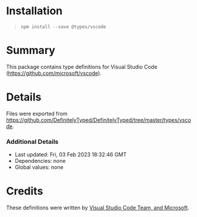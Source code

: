 # Installation
> `npm install --save @types/vscode`

# Summary
This package contains type definitions for Visual Studio Code (https://github.com/microsoft/vscode).

# Details
Files were exported from https://github.com/DefinitelyTyped/DefinitelyTyped/tree/master/types/vscode.

### Additional Details
 * Last updated: Fri, 03 Feb 2023 18:32:46 GMT
 * Dependencies: none
 * Global values: none

# Credits
These definitions were written by [Visual Studio Code Team, and Microsoft](https://github.com/microsoft).
